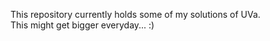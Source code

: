 This repository currently holds some of my solutions of UVa.<br />
This might get bigger everyday... :)
